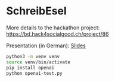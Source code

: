 # SchreibEsel

More details to the hackathon project: https://bd.hack4socialgood.ch/project/86

Presentation (in German): [Slides](/slides.pdf)

```bash
python3 -m venv venv
source venv/bin/activate
pip install openai
python openai-test.py
```